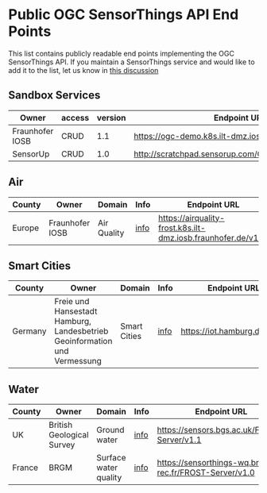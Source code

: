# Public OGC SensorThings API End Points

This list contains publicly readable end points implementing the OGC SensorThings API.
If you maintain a SensorThings service and would like to add it to the list, let us know in [this discussion](https://github.com/opengeospatial/sensorthings/discussions/140)


## Sandbox Services

| Owner | access | version | Endpoint URL |
| --- | --- | --- | --- |
| Fraunhofer IOSB | CRUD | 1.1 | https://ogc-demo.k8s.ilt-dmz.iosb.fraunhofer.de/v1.1/ |
| SensorUp | CRUD | 1.0 | http://scratchpad.sensorup.com/OGCSensorThings/v1.0 |


## Air
| County | Owner | Domain | Info | Endpoint URL |
| --- | --- | --- | --- | --- |
|Europe | Fraunhofer IOSB | Air Quality | [info](https://datacoveeu.github.io/API4INSPIRE/datanests/ad-hoc.html) | https://airquality-frost.k8s.ilt-dmz.iosb.fraunhofer.de/v1.1/ |


## Smart Cities
| County | Owner | Domain | Info | Endpoint URL |
| --- | --- | --- | --- | --- |
|Germany | Freie und Hansestadt Hamburg, Landesbetrieb Geoinformation und Vermessung | Smart Cities | [info](http://www.urbandataplatform.hamburg/) | https://iot.hamburg.de/v1.1/ |


## Water
| County | Owner | Domain | Info | Endpoint URL |
| --- | --- | --- | --- | --- |
| UK | British Geological Survey | Ground water | [info](https://sensors.bgs.ac.uk/) | https://sensors.bgs.ac.uk/FROST-Server/v1.1 |
| France | BRGM | Surface water quality | [info](https://www.sandre.eaufrance.fr/) | https://sensorthings-wq.brgm-rec.fr/FROST-Server/v1.0 |

